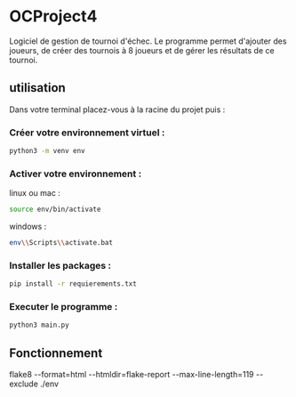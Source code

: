 # OCProject4

Logiciel de gestion de tournoi d'échec. Le programme permet d'ajouter des joueurs, de créer des tournois à 8 joueurs et de gérer les résultats de ce tournoi.

## utilisation

Dans votre terminal placez-vous à la racine du projet puis :

### Créer votre environnement virtuel :


```bash
python3 -m venv env
```

### Activer votre environnement :

linux ou mac :
```bash
source env/bin/activate
```

windows :

```bash
env\\Scripts\\activate.bat
```

### Installer les packages :

```bash
pip install -r requierements.txt
```

### Executer le programme :

```bash
python3 main.py
```

## Fonctionnement

flake8 --format=html --htmldir=flake-report --max-line-length=119 --exclude ./env

